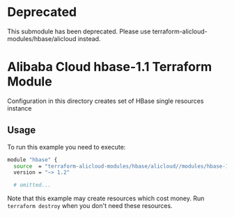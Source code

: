 # Deprecated

This submodule has been deprecated. Please use terraform-alicloud-modules/hbase/alicloud instead.

# Alibaba Cloud hbase-1.1 Terraform Module

Configuration in this directory creates set of HBase single resources instance

## Usage

To run this example you need to execute:

```bash
module "hbase" {
  source  = "terraform-alicloud-modules/hbase/alicloud//modules/hbase-1.1"
  version = "~> 1.2"

  # omitted...
```

Note that this example may create resources which cost money. Run `terraform destroy` when you don't need these resources.

<!-- BEGINNING OF PRE-COMMIT-TERRAFORM DOCS HOOK -->

<!-- END OF PRE-COMMIT-TERRAFORM DOCS HOOK -->